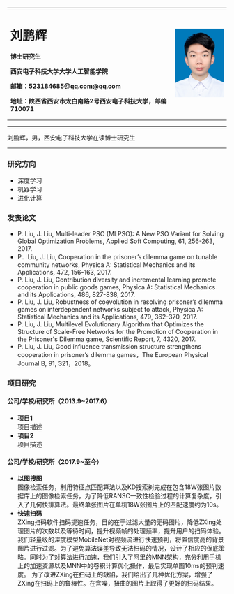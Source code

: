 <div>
<table border="0">
  <tr>
    <td width="75%">
      <h1>刘鹏辉</h1>
      <p><b>博士研究生</b></p>
      <p><b>西安电子科技大学大学人工智能学院</b></p>
      <p><b>邮箱：523184685@qq.com@qq.com</b></p>
      <p><b>地址：陕西省西安市太白南路2号西安电子科技大学，邮编710071</b></p>
    </td>
    <td width="25%">
      <img src="/liupenghui.jpg" width="100%">
    </td>
  </tr>
</table>
</div>

---

刘鹏辉，男，西安电子科技大学在读博士研究生

---

### 研究方向
- 深度学习
- 机器学习
- 进化计算

### 发表论文
- P. Liu, J. Liu, Multi-leader PSO (MLPSO): A New PSO Variant for Solving Global Optimization Problems, Applied Soft Computing, 61, 256-263, 2017.
- P．Liu, J. Liu, Cooperation in the prisoner’s dilemma game on tunable community networks, Physica A: Statistical Mechanics and its Applications, 472, 156-163, 2017.
- P. Liu, J. Liu, Contribution diversity and incremental learning promote cooperation in public goods games, Physica A: Statistical Mechanics and its Applications, 486, 827-838, 2017.
- P. Liu, J. Liu, Robustness of coevolution in resolving prisoner’s dilemma games on interdependent networks subject to attack, Physica A: Statistical Mechanics and its Applications, 479, 362-370, 2017.
- P. Liu, J. Liu, Multilevel Evolutionary Algorithm that Optimizes the Structure of Scale-Free Networks for the Promotion of Cooperation in the Prisoner's Dilemma game, Scientific Report, 7, 4320, 2017.
- P. Liu, J. Liu, Good influence transmission structure strengthens cooperation in prisoner’s dilemma games，The European Physical Journal B, 91, 321，2018。

### 项目研究
#### 公司/学校/研究所（2013.9~2017.6）
- **项目1**  
项目描述
- **项目2**  
项目描述

#### 公司/学校/研究所（2017.9~至今）
- **以图搜图**  
图像检索任务，利用特征点匹配算法以及KD搜索树完成在包含18W张图片数据库上的图像检索任务，为了降低RANSC一致性检验过程的计算复杂度，引入了几何快排算法。最终单张图片在单机18W张图片上的匹配速度约为10s。
- **快速扫码**  
ZXing扫码软件扫码提速任务，目的在于过滤大量的无码图片，降低ZXing处理图片的次数以及等待时间，提升视频帧的处理频率，提升用户的扫码体验。
我们轻量级的深度模型MobileNet对视频流进行快速预判，将置信度高的背景图片进行过滤。为了避免算法误差导致无法扫码的情况，设计了相应的保底策略。同时为了对算法进行加速，我们引入了阿里的MNN架构，充分利用手机上的加速资源以及MNN中的卷积计算优化操作，最后实现单图10ms的预判速度。
为了改进ZXing在扫码上的缺陷，我们给出了几种优化方案，增强了ZXing在扫码上的鲁棒性。在含噪，扭曲的图片上取得了更好的扫码结果。

